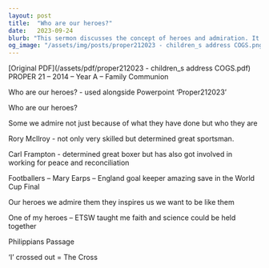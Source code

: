 ```yaml
---
layout: post
title:  "Who are our heroes?"
date:   2023-09-24
blurb: "This sermon discusses the concept of heroes and admiration. It mentions figures from sports like Rory McIlroy and Mary Earps, and how they inspire us not just because of their achievements, but also because of their character. The sermon also touches on the integration of faith and science."
og_image: "/assets/img/posts/proper212023 - children_s address COGS.png"
---
```

[Original PDF](/assets/pdf/proper212023 - children_s address COGS.pdf)    
PROPER 21 – 2014 – Year A – Family Communion

Who are our heroes? - used alongside Powerpoint ‘Proper212023’

Who are our heroes?

Some we admire not just because of what they have done but who they are

Rory McIlroy - not only very skilled but determined great sportsman.

Carl Frampton - determined great boxer but has also got involved in working for peace and reconciliation

Footballers – Mary Earps – England goal keeper amazing save in the World Cup Final

Our heroes we admire them they inspires us we want to be like them

One of my heroes – ETSW taught me faith and science could be held together

Philippians Passage

‘I’ crossed out = The Cross
